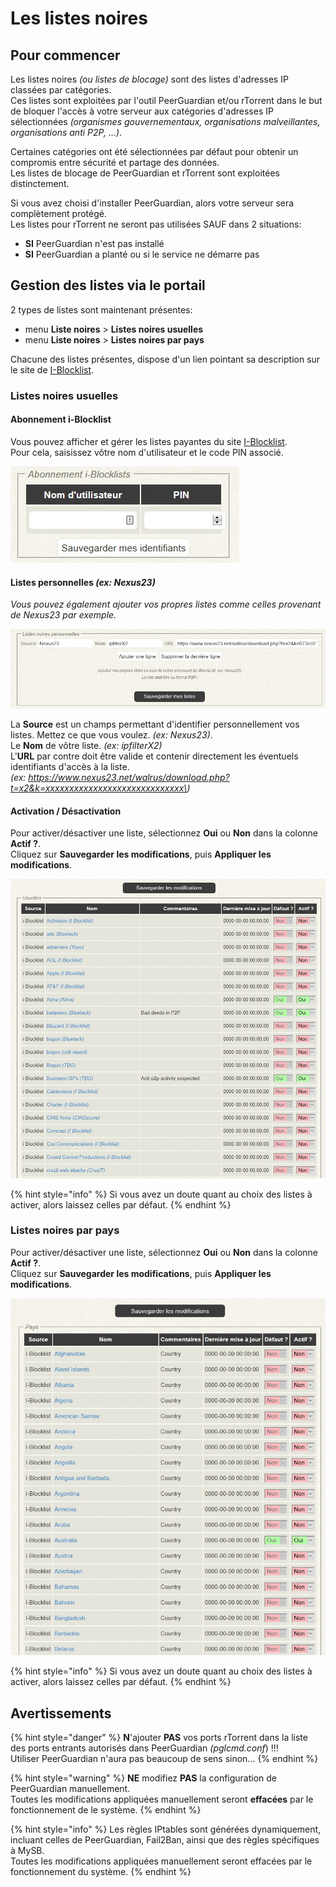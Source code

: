 # Les listes noires

## Pour commencer

Les listes noires _\(ou listes de blocage\)_ sont des listes d'adresses IP classées par catégories.   
Ces listes sont exploitées par l'outil PeerGuardian et/ou rTorrent dans le but de bloquer l'accès à votre serveur aux catégories d'adresses IP sélectionnées _\(organismes gouvernementaux, organisations malveillantes, organisations anti P2P, ...\)_.

Certaines catégories ont été sélectionnées par défaut pour obtenir un compromis entre sécurité et partage des données.   
Les listes de blocage de PeerGuardian et rTorrent sont exploitées distinctement.

Si vous avez choisi d'installer PeerGuardian, alors votre serveur sera complètement protégé.  
Les listes pour rTorrent ne seront pas utilisées SAUF dans 2 situations:

* **SI** PeerGuardian n'est pas installé
* **SI** PeerGuardian a planté ou si le service ne démarre pas

## Gestion des listes via le portail

2 types de listes sont maintenant présentes:

* menu **Liste noires** &gt; **Listes noires usuelles**
* menu **Liste noires** &gt; **Listes noires par pays**

Chacune des listes présentes, dispose d'un lien pointant sa description sur le site de [I-Blocklist](https://www.iblocklist.com/).

### Listes noires usuelles

#### Abonnement i-Blocklist

Vous pouvez afficher et gérer les listes payantes du site [I-Blocklist](https://www.iblocklist.com/).  
Pour cela, saisissez vôtre nom d'utilisateur et le code PIN associé.

![](../.gitbook/assets/iblocklist_paidlists.jpg)

#### Listes personnelles _\(ex: Nexus23\)_

_Vous pouvez également ajouter vos propres listes comme celles provenant de Nexus23 par exemple._

![](../.gitbook/assets/blocklist_personal.jpg)

La **Source** est un champs permettant d'identifier personnellement vos listes. Mettez ce que vous voulez. _\(ex: Nexus23\)_.  
Le **Nom** de vôtre liste. _\(ex:  ipfilterX2\)_  
L'**URL** par contre doit être valide et contenir directement les éventuels identifiants d'accès à la liste.  
_\(ex: https://www.nexus23.net/walrus/download.php?t=x2&k=xxxxxxxxxxxxxxxxxxxxxxxxxxxxx\)_

#### Activation / Désactivation

Pour activer/désactiver une liste, sélectionnez **Oui** ou **Non** dans la colonne **Actif ?**.  
Cliquez sur **Sauvegarder les modifications**, puis **Appliquer les modifications**.

![](../.gitbook/assets/blocklists_usual.jpg)

{% hint style="info" %}
Si vous avez un doute quant au choix des listes à activer, alors laissez celles par défaut.
{% endhint %}

### Listes noires par pays

Pour activer/désactiver une liste, sélectionnez **Oui** ou **Non** dans la colonne **Actif ?**.  
Cliquez sur **Sauvegarder les modifications**, puis **Appliquer les modifications**.

![](../.gitbook/assets/blocklists_countries.jpg)

{% hint style="info" %}
Si vous avez un doute quant au choix des listes à activer, alors laissez celles par défaut.
{% endhint %}

## Avertissements

{% hint style="danger" %}
**N**'ajouter **PAS** vos ports rTorrent dans la liste des ports entrants autorisés dans PeerGuardian _\(pglcmd.conf_\) !!!  
Utiliser PeerGuardian n'aura pas beaucoup de sens sinon...
{% endhint %}

{% hint style="warning" %}
**NE** modifiez **PAS** la configuration de PeerGuardian manuellement.  
Toutes les modifications appliquées manuellement seront **effacées** par le fonctionnement de le système.
{% endhint %}

{% hint style="info" %}
Les règles IPtables sont générées dynamiquement, incluant celles de PeerGuardian, Fail2Ban, ainsi que des règles spécifiques à MySB.  
Toutes les modifications appliquées manuellement seront effacées par le fonctionnement du  système.
{% endhint %}

